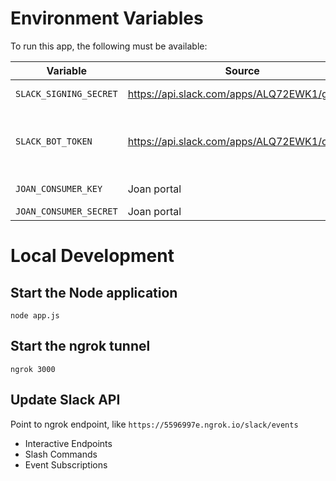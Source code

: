 # Environment Variables

To run this app, the following must be available:

| Variable | Source | Label |
| ----------- | ----------- | ----------- |
| `SLACK_SIGNING_SECRET` | https://api.slack.com/apps/ALQ72EWK1/general | Signing Secret |
| `SLACK_BOT_TOKEN` | https://api.slack.com/apps/ALQ72EWK1/oauth | Bot User OAuth Access Token |
| `JOAN_CONSUMER_KEY` | Joan portal | Client ID |
| `JOAN_CONSUMER_SECRET` | Joan portal | Secret |

# Local Development

## Start the Node application
`node app.js`

## Start the ngrok tunnel
`ngrok 3000`

## Update Slack API
Point to ngrok endpoint, like `https://5596997e.ngrok.io/slack/events`
- Interactive Endpoints
- Slash Commands
- Event Subscriptions

